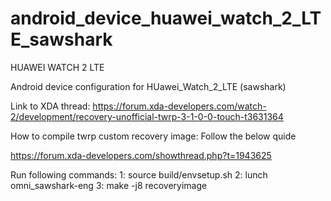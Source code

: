 # android_device_huawei_watch_2_LTE_sawshark
 HUAWEI WATCH 2 LTE

Android device configuration for HUawei_Watch_2_LTE (sawshark)

Link to XDA thread: https://forum.xda-developers.com/watch-2/development/recovery-unofficial-twrp-3-1-0-0-touch-t3631364

How to compile twrp custom recovery image: Follow the below quide

https://forum.xda-developers.com/showthread.php?t=1943625

Run following commands:
1: source build/envsetup.sh
2: lunch omni_sawshark-eng
3: make -j8 recoveryimage
